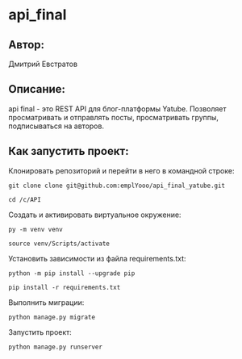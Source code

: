 # api_final

## Автор:
Дмитрий Евстратов


## Описание:
api final - это REST API для блог-платформы Yatube. Позволяет просматривать и отправлять посты, просматривать группы, подписываться на авторов.

## Как запустить проект:

Клонировать репозиторий и перейти в него в командной строке:

```
git clone clone git@github.com:emplYooo/api_final_yatube.git
```

```
cd /c/API
```

Cоздать и активировать виртуальное окружение:

```
py -m venv venv
```

```
source venv/Scripts/activate 
```

Установить зависимости из файла requirements.txt:

```
python -m pip install --upgrade pip
```

```
pip install -r requirements.txt
```

Выполнить миграции:

```
python manage.py migrate
```

Запустить проект:

```
python manage.py runserver
```
